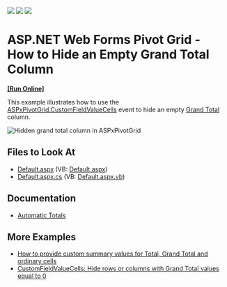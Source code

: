 <!-- default badges list -->
![](https://img.shields.io/endpoint?url=https://codecentral.devexpress.com/api/v1/VersionRange/128577519/13.1.4%2B)
[![](https://img.shields.io/badge/Open_in_DevExpress_Support_Center-FF7200?style=flat-square&logo=DevExpress&logoColor=white)](https://supportcenter.devexpress.com/ticket/details/E3957)
[![](https://img.shields.io/badge/📖_How_to_use_DevExpress_Examples-e9f6fc?style=flat-square)](https://docs.devexpress.com/GeneralInformation/403183)
<!-- default badges end -->
# ASP.NET Web Forms Pivot Grid - How to Hide an Empty Grand Total Column
<!-- run online -->
**[[Run Online]](https://codecentral.devexpress.com/128577519/)**
<!-- run online end -->

This example illustrates how to use the [ASPxPivotGrid.CustomFieldValueCells](https://docs.devexpress.com/AspNet/DevExpress.Web.ASPxPivotGrid.ASPxPivotGrid.CustomFieldValueCells) event to hide an empty [Grand Total](https://docs.devexpress.com/AspNet/3595/components/pivot-grid/ui-elements/grand-totals) column.

![Hidden grand total column in ASPxPivotGrid](https://user-images.githubusercontent.com/20167812/132218652-09cc457b-d63b-4277-b4d0-e91c85fcaae4.png)

<!-- default file list -->
## Files to Look At

* [Default.aspx](./CS/WebSite/Default.aspx) (VB: [Default.aspx](./VB/WebSite/Default.aspx))
* [Default.aspx.cs](./CS/WebSite/Default.aspx.cs#L21-L31) (VB: [Default.aspx.vb](./VB/WebSite/Default.aspx.vb#L21-L30))
<!-- default file list end -->

## Documentation

* [Automatic Totals](https://docs.devexpress.com/AspNet/7307/components/pivot-grid/data-shaping/aggregation/totals#auto)

## More Examples

* [How to provide custom summary values for Total, Grand Total and ordinary cells](https://github.com/DevExpress-Examples/how-to-provide-custom-summary-values-for-total-grand-total-and-ordinary-cells-e2592)
* [CustomFieldValueCells: Hide rows or columns with Grand Total values equal to 0](https://github.com/DevExpress-Examples/customfieldvaluecells-hide-rows-or-columns-with-grand-total-values-equal-to-0-e4085)
